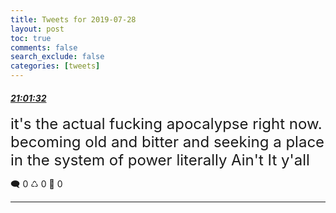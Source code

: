 ```yaml
---
title: Tweets for 2019-07-28
layout: post
toc: true
comments: false
search_exclude: false
categories: [tweets]
---
```



#### <a href = "https://twitter.com/deepfates/status/1155674692356755456">*21:01:32*</a>

<font size="5">it's the actual fucking apocalypse right now. becoming old and bitter and seeking a place in the system of power literally Ain't It y'all</font>



🗨️ 0 ♺ 0 🤍  0   

---
    
            

